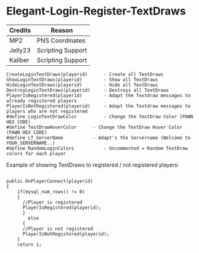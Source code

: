 # Elegant-Login-Register-TextDraws


| Credits | Reason |
| --- | --- |
| MP2 | PNS Coordinates |
| Jelly23 | Scripting Support |
| Kaliber | Scripting Support |



```
CreateLoginTextDraws(playerid) 	    - Create all TextDraws
ShowLoginTextDraws(playerid) 	    - Show all TextDraws
HideLoginTextDraws(playerid) 	    - Hide all TextDraws
DestroyLoginTextDraws(playerid)     - Destroys all TextDraws
PlayerIsRegistered(playerid) 	    - Adapt the Textdraw messages to already registered players
PlayerIsNotRegistered(playerid)     - Adapt the Textdraw messages to players who are not registered
#define LoginTextDrawColor          - Change the TextDraw Color (PAWN HEX CODE)
#define TextDrawHoverColor 	    - Change the TextDraw Hover Color (PAWN HEX CODE)
#define LT_ServerName		    - Adapt's the Servername (Welcome to YOUR_SERVERNAME..)
#define RandomLoginColors           - Uncommented = Random TextDraw colors for each player

```

Example of showing TextDraws to registered / not registered players:

```

public OnPlayerConnect(playerid)
{
    if(mysql_num_rows() != 0)
    {
      //Player is registered
      PlayerIsRegistered(playerid);
      } 
        else 
      {
      //Player is not registered
      PlayerIsNotRegistered(playerid);
    }
    return 1;

```
